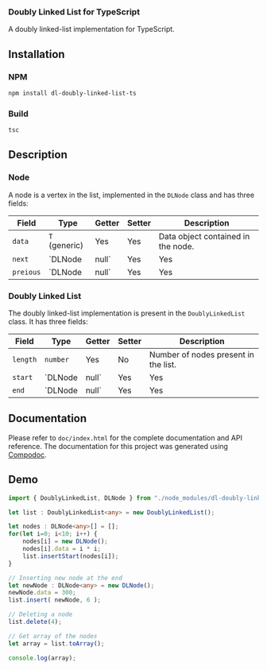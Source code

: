 ### Doubly Linked List for TypeScript

A doubly linked-list implementation for TypeScript.

## Installation

### NPM
```sh
npm install dl-doubly-linked-list-ts
```

### Build
```sh
tsc
```

## Description

### Node
A node is a vertex in the list, implemented in the `DLNode` class and has three fields:

|Field|Type|Getter|Setter|Description|
|-|-|-|-|-|
|`data`|`T` (generic)|Yes|Yes|Data object contained in the node.|
|`next`|`DLNode | null`|Yes|Yes|Reference to next node, `null` if its last node.|
|`preious`|`DLNode | null`|Yes|Yes|Reference to previous node. `null` if its first node.|

### Doubly Linked List
The doubly linked-list implementation is present in the `DoublyLinkedList` class. It has three fields:

|Field|Type|Getter|Setter|Description|
|-|-|-|-|-|
|`length`|`number`|Yes|No|Number of nodes present in the list.|
|`start`|`DLNode | null`|Yes|Yes|Reference to start node, `null` if list is empty.|
|`end`|`DLNode | null`|Yes|Yes|Reference to last node. `null` if list is empty.|

## Documentation
Please refer to `doc/index.html` for the complete documentation and API reference. The documentation for this project was generated using [Compodoc](https://compodoc.app/).

## Demo

```typescript
import { DoublyLinkedList, DLNode } from "./node_modules/dl-doubly-linked-list";

let list : DoublyLinkedList<any> = new DoublyLinkedList();

let nodes : DLNode<any>[] = [];
for(let i=0; i<10; i++) {
    nodes[i] = new DLNode(); 
    nodes[i].data = i * i;
    list.insertStart(nodes[i]);
}

// Inserting new node at the end
let newNode : DLNode<any> = new DLNode();
newNode.data = 300;
list.insert( newNode, 6 );

// Deleting a node
list.delete(4);

// Get array of the nodes
let array = list.toArray();

console.log(array);
```
